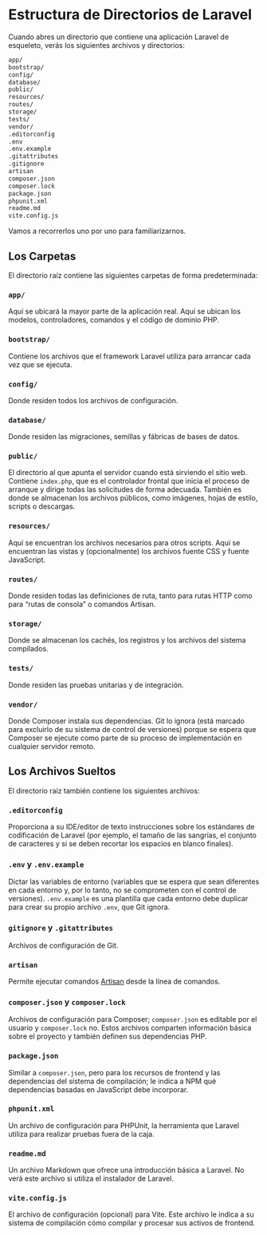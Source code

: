 # Estructura de Directorios de Laravel

Cuando abres un directorio que contiene una aplicación Laravel de esqueleto, verás los siguientes archivos y directorios:

```sh
app/
bootstrap/
config/
database/
public/
resources/
routes/
storage/
tests/
vendor/
.editorconfig
.env
.env.example
.gitattributes
.gitignore
artisan
composer.json
composer.lock
package.json
phpunit.xml
readme.md
vite.config.js
```

Vamos a recorrerlos uno por uno para familiarizarnos.

## Los Carpetas

El directorio raíz contiene las siguientes carpetas de forma predeterminada:

### `app/`

Aquí se ubicará la mayor parte de la aplicación real. Aquí se ubican los modelos, controladores, comandos y el código de dominio PHP.

### `bootstrap/`

Contiene los archivos que el framework Laravel utiliza para arrancar cada vez que se ejecuta.

### `config/`

Donde residen todos los archivos de configuración.

### `database/`

Donde residen las migraciones, semillas y fábricas de bases de datos.

### `public/`

El directorio al que apunta el servidor cuando está sirviendo el sitio web. Contiene `index.php`, que es el controlador frontal que inicia el proceso de arranque y dirige todas las solicitudes de forma adecuada. También es donde se almacenan los archivos públicos, como imágenes, hojas de estilo, scripts o descargas.

### `resources/`

Aquí se encuentran los archivos necesarios para otros scripts. Aquí se encuentran las vistas y (opcionalmente) los archivos fuente CSS y fuente JavaScript.

### `routes/`

Donde residen todas las definiciones de ruta, tanto para rutas HTTP como para “rutas de consola” o comandos Artisan.

### `storage/`

Donde se almacenan los cachés, los registros y los archivos del sistema compilados.

### `tests/`

Donde residen las pruebas unitarias y de integración.

### `vendor/`

Donde Composer instala sus dependencias. Git lo ignora (está marcado para excluirlo de su sistema de control de versiones) porque se espera que Composer se ejecute como parte de su proceso de implementación en cualquier servidor remoto.

## Los Archivos Sueltos

El directorio raíz también contiene los siguientes archivos:

### `.editorconfig`

Proporciona a su IDE/editor de texto instrucciones sobre los estándares de codificación de Laravel (por ejemplo, el tamaño de las sangrías, el conjunto de caracteres y si se deben recortar los espacios en blanco finales).

### `.env` y `.env.example`

Dictar las variables de entorno (variables que se espera que sean diferentes en cada entorno y, por lo tanto, no se comprometen con el control de versiones). `.env.example` es una plantilla que cada entorno debe duplicar para crear su propio archivo `.env`, que Git ignora.

### `gitignore` y `.gitattributes`

Archivos de configuración de Git.

### `artisan`

Permite ejecutar comandos [Artisan](./artisan-and-tinker.html) desde la línea de comandos.

### `composer.json` y `composer.lock`

Archivos de configuración para Composer; `composer.json` es editable por el usuario y `composer.lock` no. Estos archivos comparten información básica sobre el proyecto y también definen sus dependencias PHP.

### `package.json`

Similar a `composer.json`, pero para los recursos de frontend y las dependencias del sistema de compilación; le indica a NPM qué dependencias basadas en JavaScript debe incorporar.

### `phpunit.xml`

Un archivo de configuración para PHPUnit, la herramienta que Laravel utiliza para realizar pruebas fuera de la caja.

### `readme.md`

Un archivo Markdown que ofrece una introducción básica a Laravel. No verá este archivo si utiliza el instalador de Laravel.

### `vite.config.js`

El archivo de configuración (opcional) para Vite. Este archivo le indica a su sistema de compilación cómo compilar y procesar sus activos de frontend.




